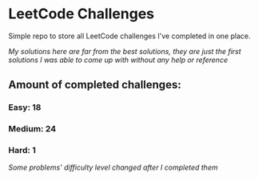 
# LeetCode Challenges

Simple repo to store all LeetCode challenges I've completed in one place.

<i>My solutions here are far from the best solutions, they are just the first solutions I was able to come up with without any help or reference</i>

## Amount of completed challenges:

### Easy: 18

### Medium: 24

### Hard: 1

<i>Some problems' difficulty level changed after I completed them</i>
